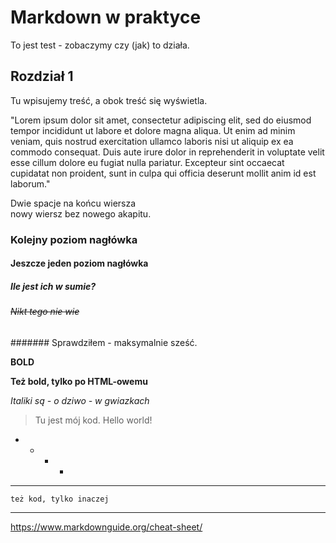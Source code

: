 # Markdown w praktyce

<!--- Komentarze jak w HTML  --->

To jest test - zobaczymy czy (jak) to działa.

## Rozdział 1

Tu wpisujemy treść, a obok treść się wyświetla. 

"Lorem
 ipsum
  dolor
   sit
    amet,
    consectetur
    adipiscing
    elit, sed do eiusmod tempor incididunt ut labore et dolore magna aliqua. Ut enim ad minim veniam, quis nostrud exercitation ullamco laboris nisi ut aliquip ex ea commodo consequat. Duis aute irure dolor in reprehenderit in voluptate velit esse cillum dolore eu fugiat nulla pariatur. Excepteur sint occaecat cupidatat non proident, sunt in culpa qui officia deserunt mollit anim id est laborum."

Dwie spacje na końcu wiersza  
nowy wiersz bez nowego akapitu.

### Kolejny  poziom nagłówka

#### Jeszcze jeden poziom nagłówka

##### Ile jest ich w sumie?

###### ~~Nikt tego nie wie~~

####### Sprawdziłem - maksymalnie sześć.

**BOLD**

<b>Też bold, tylko po HTML-owemu</b>

*Italiki są - o dziwo - w gwiazkach*

> Tu jest mój kod. Hello world!

- 
    - 
        -
            -

---

`też kod, tylko inaczej`

---

https://www.markdownguide.org/cheat-sheet/
